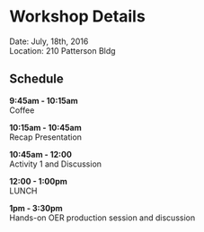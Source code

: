 # Workshop Details
Date: July, 18th, 2016  
Location: 210 Patterson Bldg

## Schedule

**9:45am - 10:15am**  
Coffee

**10:15am - 10:45am**  
Recap Presentation

**10:45am - 12:00**  
Activity 1 and Discussion

**12:00 - 1:00pm**  
LUNCH

**1pm - 3:30pm**  
Hands-on OER production session and discussion
